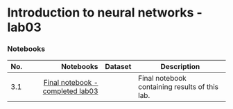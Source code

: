 # Introduction to neural networks - lab03

### Notebooks

| No. |                                                                     Notebooks | Dataset | Description                                                               |
|-----|------------------------------------------------------------------------------:|---------|---------------------------------------------------------------------------|
| 3.1 |           [Final notebook - completed lab03](./lab03_CNN_visualisation.ipynb) |         | Final notebook containing results of this lab.                            |
